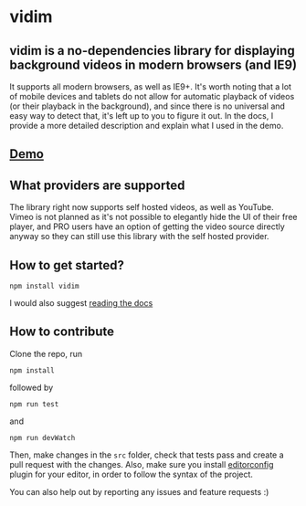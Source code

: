 # vidim
## vidim is a no-dependencies library for displaying background videos in modern browsers (and IE9)

It supports all modern browsers, as well as IE9+. It's worth noting that a lot of mobile devices and tablets do not allow for automatic playback of videos (or their playback in the background), and since there is no universal and easy way to detect that, it's left up to you to figure it out. In the docs, I provide a more detailed description and explain what I used in the demo.

## [Demo](https://originalexe.github.io/vidim)

## What providers are supported
The library right now supports self hosted videos, as well as YouTube. Vimeo is not planned as it's not possible to elegantly hide the UI of their free player, and PRO users have an option of getting the video source directly anyway so they can still use this library with the self hosted provider.

## How to get started?
`npm install vidim`

I would also suggest [reading the docs](https://originalexe.github.io/vidim#docs)

## How to contribute
Clone the repo, run
```
npm install
```
followed by
```
npm run test
```
and
```
npm run devWatch
```
Then, make changes in the `src` folder, check that tests pass and create a pull request with the changes. Also, make sure you install [editorconfig](http://editorconfig.org/) plugin for your editor, in order to follow the syntax of the project.

You can also help out by reporting any issues and feature requests :)
